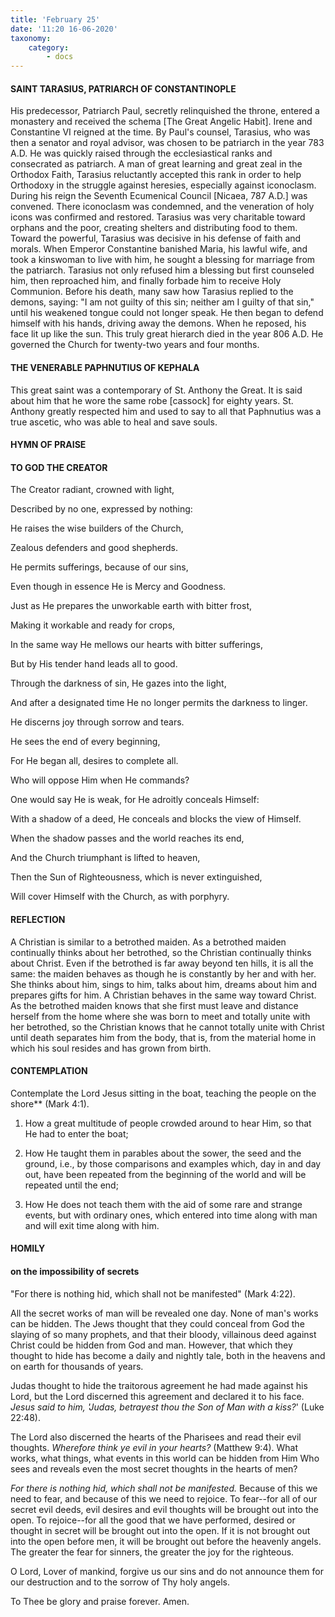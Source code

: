 ```yaml
---
title: 'February 25'
date: '11:20 16-06-2020'
taxonomy:
    category:
        - docs
---
```


#### SAINT TARASIUS, PATRIARCH OF CONSTANTINOPLE

His predecessor, Patriarch Paul, secretly relinquished the throne, entered a monastery and received the schema [The Great Angelic Habit]. Irene and Constantine VI reigned at the time. By Paul's counsel, Tarasius, who was then a senator and royal advisor, was chosen to be patriarch in the year 783 A.D. He was quickly raised through the ecclesiastical ranks and consecrated as patriarch. A man of great learning and great zeal in the Orthodox Faith, Tarasius reluctantly accepted this rank in order to help Orthodoxy in the struggle against heresies, especially against iconoclasm. During his reign the Seventh Ecumenical Council [Nicaea, 787 A.D.] was convened. There iconoclasm was condemned, and the veneration of holy icons was confirmed and restored. Tarasius was very charitable toward orphans and the poor, creating shelters and distributing food to them. Toward the powerful, Tarasius was decisive in his defense of faith and morals. When Emperor Constantine banished Maria, his lawful wife, and took a kinswoman to live with him, he sought a blessing for marriage from the patriarch. Tarasius not only refused him a blessing but first counseled him, then reproached him, and finally forbade him to receive Holy Communion. Before his death, many saw how Tarasius replied to the demons, saying: "I am not guilty of this sin; neither am I guilty of that sin," until his weakened tongue could not longer speak. He then began to defend himself with his hands, driving away the demons. When he reposed, his face lit up like the sun. This truly great hierarch died in the year 806 A.D. He governed the Church for twenty-two years and four months.

#### THE VENERABLE PAPHNUTIUS OF KEPHALA

This great saint was a contemporary of St. Anthony the Great. It is said about him that he wore the same robe [cassock] for eighty years. St. Anthony greatly respected him and used to say to all that Paphnutius was a true ascetic, who was able to heal and save souls.



#### HYMN OF PRAISE

#### TO GOD THE CREATOR

The Creator radiant, crowned with light,

Described by no one, expressed by nothing:

He raises the wise builders of the Church,

Zealous defenders and good shepherds.

He permits sufferings, because of our sins,

Even though in essence He is Mercy and Goodness.

Just as He prepares the unworkable earth with bitter frost,

Making it workable and ready for crops,

In the same way He mellows our hearts with bitter sufferings,

But by His tender hand leads all to good.

Through the darkness of sin, He gazes into the light,

And after a designated time He no longer permits the darkness to linger.

He discerns joy through sorrow and tears.

He sees the end of every beginning,

For He began all, desires to complete all.

Who will oppose Him when He commands?

One would say He is weak, for He adroitly conceals Himself:

With a shadow of a deed, He conceals and blocks the view of Himself.

When the shadow passes and the world reaches its end,

And the Church triumphant is lifted to heaven,

Then the Sun of Righteousness, which is never extinguished,

Will cover Himself with the Church, as with porphyry.


#### REFLECTION

A Christian is similar to a betrothed maiden. As a betrothed maiden continually thinks about her betrothed, so the Christian continually thinks about Christ. Even if the betrothed is far away beyond ten hills, it is all the same: the maiden behaves as though he is constantly by her and with her. She thinks about him, sings to him, talks about him, dreams about him and prepares gifts for him. A Christian behaves in the same way toward Christ. As the betrothed maiden knows that she first must leave and distance herself from the home where she was born to meet and totally unite with her betrothed, so the Christian knows that he cannot totally unite with Christ until death separates him from the body, that is, from the material home in which his soul resides and has grown from birth.

#### CONTEMPLATION

Contemplate the Lord Jesus sitting in the boat, teaching the people on the shore** (Mark 4:1).

1.  How a great multitude of people crowded around to hear Him, so that He had to enter the boat;

1.  How He taught them in parables about the sower, the seed and the ground, i.e., by those comparisons and examples which, day in and day out, have been repeated from the beginning of the world and will be repeated until the end;

1.  How He does not teach them with the aid of some rare and strange events, but with ordinary ones, which entered into time along with man and will exit time along with him.



#### HOMILY

#### on the impossibility of secrets

"For there is nothing hid, which shall not be manifested" (Mark 4:22).

All the secret works of man will be revealed one day. None of man's works can be hidden. The Jews thought that they could conceal from God the slaying of so many prophets, and that their bloody, villainous deed against Christ could be hidden from God and man. However, that which they thought to hide has become a daily and nightly tale, both in the heavens and on earth for thousands of years.

Judas thought to hide the traitorous agreement he had made against his Lord, but the Lord discerned this agreement and declared it to his face. *Jesus said to him, 'Judas, betrayest thou the Son of Man with a kiss?*' (Luke 22:48).

The Lord also discerned the hearts of the Pharisees and read their evil thoughts. *Wherefore think ye evil in your hearts?* (Matthew 9:4). What works, what things, what events in this world can be hidden from Him Who sees and reveals even the most secret thoughts in the hearts of men?

*For there is nothing hid, which shall not be manifested.* Because of this we need to fear, and because of this we need to rejoice. To fear--for all of our secret evil deeds, evil desires and evil thoughts will be brought out into the open. To rejoice--for all the good that we have performed, desired or thought in secret will be brought out into the open. If it is not brought out into the open before men, it will be brought out before the heavenly angels. The greater the fear for sinners, the greater the joy for the righteous.

O Lord, Lover of mankind, forgive us our sins and do not announce them for our destruction and to the sorrow of Thy holy angels.

To Thee be glory and praise forever. Amen.

 
